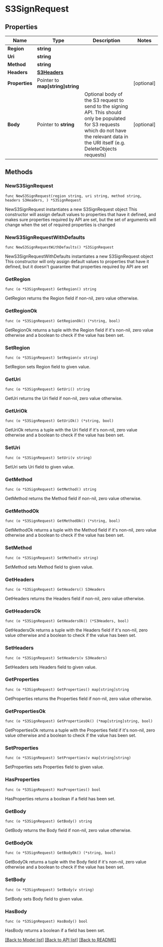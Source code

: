 # S3SignRequest

## Properties

Name | Type | Description | Notes
------------ | ------------- | ------------- | -------------
**Region** | **string** |  | 
**Uri** | **string** |  | 
**Method** | **string** |  | 
**Headers** | [**S3Headers**](S3Headers.md) |  | 
**Properties** | Pointer to **map[string]string** |  | [optional] 
**Body** | Pointer to **string** | Optional body of the S3 request to send to the signing API. This should only be populated for S3 requests which do not have the relevant data in the URI itself (e.g. DeleteObjects requests) | [optional] 

## Methods

### NewS3SignRequest

`func NewS3SignRequest(region string, uri string, method string, headers S3Headers, ) *S3SignRequest`

NewS3SignRequest instantiates a new S3SignRequest object
This constructor will assign default values to properties that have it defined,
and makes sure properties required by API are set, but the set of arguments
will change when the set of required properties is changed

### NewS3SignRequestWithDefaults

`func NewS3SignRequestWithDefaults() *S3SignRequest`

NewS3SignRequestWithDefaults instantiates a new S3SignRequest object
This constructor will only assign default values to properties that have it defined,
but it doesn't guarantee that properties required by API are set

### GetRegion

`func (o *S3SignRequest) GetRegion() string`

GetRegion returns the Region field if non-nil, zero value otherwise.

### GetRegionOk

`func (o *S3SignRequest) GetRegionOk() (*string, bool)`

GetRegionOk returns a tuple with the Region field if it's non-nil, zero value otherwise
and a boolean to check if the value has been set.

### SetRegion

`func (o *S3SignRequest) SetRegion(v string)`

SetRegion sets Region field to given value.


### GetUri

`func (o *S3SignRequest) GetUri() string`

GetUri returns the Uri field if non-nil, zero value otherwise.

### GetUriOk

`func (o *S3SignRequest) GetUriOk() (*string, bool)`

GetUriOk returns a tuple with the Uri field if it's non-nil, zero value otherwise
and a boolean to check if the value has been set.

### SetUri

`func (o *S3SignRequest) SetUri(v string)`

SetUri sets Uri field to given value.


### GetMethod

`func (o *S3SignRequest) GetMethod() string`

GetMethod returns the Method field if non-nil, zero value otherwise.

### GetMethodOk

`func (o *S3SignRequest) GetMethodOk() (*string, bool)`

GetMethodOk returns a tuple with the Method field if it's non-nil, zero value otherwise
and a boolean to check if the value has been set.

### SetMethod

`func (o *S3SignRequest) SetMethod(v string)`

SetMethod sets Method field to given value.


### GetHeaders

`func (o *S3SignRequest) GetHeaders() S3Headers`

GetHeaders returns the Headers field if non-nil, zero value otherwise.

### GetHeadersOk

`func (o *S3SignRequest) GetHeadersOk() (*S3Headers, bool)`

GetHeadersOk returns a tuple with the Headers field if it's non-nil, zero value otherwise
and a boolean to check if the value has been set.

### SetHeaders

`func (o *S3SignRequest) SetHeaders(v S3Headers)`

SetHeaders sets Headers field to given value.


### GetProperties

`func (o *S3SignRequest) GetProperties() map[string]string`

GetProperties returns the Properties field if non-nil, zero value otherwise.

### GetPropertiesOk

`func (o *S3SignRequest) GetPropertiesOk() (*map[string]string, bool)`

GetPropertiesOk returns a tuple with the Properties field if it's non-nil, zero value otherwise
and a boolean to check if the value has been set.

### SetProperties

`func (o *S3SignRequest) SetProperties(v map[string]string)`

SetProperties sets Properties field to given value.

### HasProperties

`func (o *S3SignRequest) HasProperties() bool`

HasProperties returns a boolean if a field has been set.

### GetBody

`func (o *S3SignRequest) GetBody() string`

GetBody returns the Body field if non-nil, zero value otherwise.

### GetBodyOk

`func (o *S3SignRequest) GetBodyOk() (*string, bool)`

GetBodyOk returns a tuple with the Body field if it's non-nil, zero value otherwise
and a boolean to check if the value has been set.

### SetBody

`func (o *S3SignRequest) SetBody(v string)`

SetBody sets Body field to given value.

### HasBody

`func (o *S3SignRequest) HasBody() bool`

HasBody returns a boolean if a field has been set.


[[Back to Model list]](../README.md#documentation-for-models) [[Back to API list]](../README.md#documentation-for-api-endpoints) [[Back to README]](../README.md)


